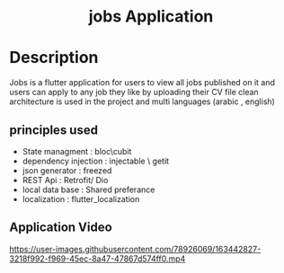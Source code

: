 
<h1 align="center">jobs Application </h1>


# Description
Jobs is a flutter application for users to view all jobs published on it and users can apply to any job they like by uploading their CV file 
clean architecture is used in the project  and multi languages (arabic , english)

## principles used 
- State managment : bloc\cubit
- dependency injection : injectable \ getit 
- json generator : freezed 
- REST Api : Retrofit/ Dio 
- local data base : Shared preferance 
- localization  : flutter_localization
## Application Video


https://user-images.githubusercontent.com/78926069/163442827-3218f992-f969-45ec-8a47-47867d574ff0.mp4

